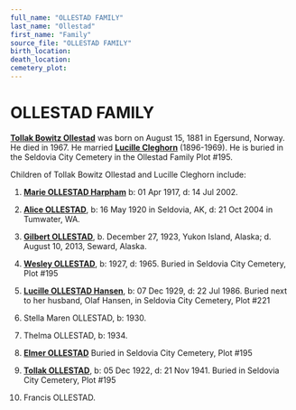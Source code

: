 ```yaml
---
full_name: "OLLESTAD FAMILY"
last_name: "Ollestad"
first_name: "Family"
source_file: "OLLESTAD FAMILY"
birth_location:
death_location:
cemetery_plot: 
---
```

# OLLESTAD FAMILY

[**Tollak Bowitz Ollestad**](../_people/Ollestad_Tollak_Bowitz.md) was born on August 15, 1881 in Egersund, Norway. He died in 1967. He married [**Lucille Cleghorn**](./Cleghorn_Family.md) (1896-1969). He is buried in the Seldovia City Cemetery in the Ollestad Family Plot #195.



Children of Tollak Bowitz Ollestad and Lucille Cleghorn include:

1.	[**Marie OLLESTAD Harpham**](../_people/Harpham_Marie_Ollestad.md) b: 01 Apr 1917, d: 14 Jul 2002. 
        

2.	[**Alice OLLESTAD**](../_people/Carlough_Alice_Ollestadt.md), b: 16 May 1920 in Seldovia, AK, d: 21 Oct 2004 in Tumwater, WA. 



3.	[**Gilbert OLLESTAD**](../_people/Ollestad_Gilbert.md), b. December 27, 1923, Yukon Island, Alaska; d.  August 10, 2013, Seward, Alaska.  
4.	[**Wesley OLLESTAD**](../_people/Ollestad_Wesley.md), b: 1927, d: 1965. Buried in Seldovia City Cemetery, Plot #195
5.	[**Lucille OLLESTAD Hansen**](../_people/Hansen_Lucille_Ollestad.md), b: 07 Dec 1929, d: 22 Jul 1986. Buried next to her husband, Olaf  Hansen, in Seldovia City Cemetery, Plot #221
6.	Stella Maren OLLESTAD, b: 1930. 
7.	Thelma OLLESTAD, b: 1934. 
8.	[**Elmer OLLESTAD**](../_people/Ollestad_Elmer.md) Buried in Seldovia City Cemetery, Plot #195
9.	[**Tollak OLLESTAD**](../_people/Ollestad_Tollak.md), b: 05 Dec 1922, d: 21 Nov 1941. Buried in Seldovia City Cemetery, Plot #195
10.	Francis OLLESTAD. 

